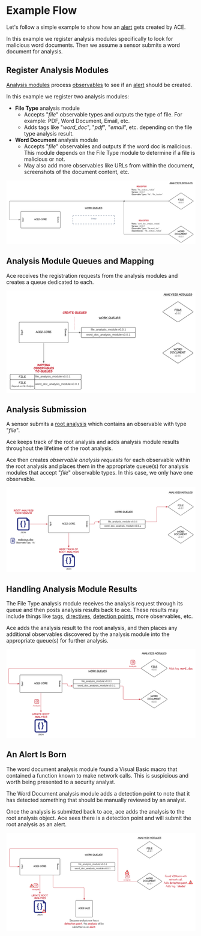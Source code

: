 # Example Flow

Let's follow a simple example to show how an [alert](../design/alerts.md) gets created by ACE.

In this example we register analysis modules specifically to look for malicious word documents.
Then we assume a sensor submits a word document for analysis.

## Register Analysis Modules

[Analysis modules](../design/analysis_module.md) process [observables](../design/observable.md) to see if an
[alert](../design/alerts.md) should be created.

In this example we register two analysis modules:

- **File Type** analysis module
    - Accepts "_file_" observable types and outputs the type of file. For example: PDF, Word Document,
      Email, etc.
    - Adds tags like "_word_doc_", "_pdf_", "_email_", etc. depending on the file type analysis result.
- **Word Document** analysis module
    - Accepts "_file_" observables and outputs if the word doc is malicious. This module depends on the File Type module to determine if a file is malicious or not.
    - May also add more observables like URLs from within the document, screenshots of the document content, etc.

![Analysis Module Registration](../../material/assets/images/ace2-core-example-flow-register.png)

## Analysis Module Queues and Mapping

Ace receives the registration requests from the analysis modules and creates a queue dedicated to each.

![Analysis Module Queues and Observable Mapping](../../material/assets/images/ace2-core-example-flow-register-2.png)

## Analysis Submission

A sensor submits a [root analysis](../design/root_analysis.md) which contains an observable with type "_file_".

Ace keeps track of the root analysis and adds analysis module results throughout the lifetime of the root analysis.

Ace then creates _observable analysis requests_ for each observable within the root analysis and places them in the 
appropriate queue(s) for analysis modules that accept "_file_" observable types. In this case, we only have one observable.

![Root Analysis And Observable Submission](../../material/assets/images/ace2-core-example-flow-sensor-input.png)

## Handling Analysis Module Results

The File Type analysis module receives the analysis request through its queue and then posts analysis results back to 
ace. These results may include things like [tags](../design/tags.md), [directives](../design/directives.md), 
[detection points](../design/detection_points.md), more observables, etc.

Ace adds the analysis result to the root analysis, and then places any additional observables discovered by the analysis
module into the appropriate queue(s) for further analysis.

![Analysis Results](../../material/assets/images/ace2-core-example-flow-analysis-results.png)

## An Alert Is Born
The word document analysis module found a Visual Basic macro that contained a function known to make network calls. This
is suspicious and worth being presented to a security analyst.

The Word Document analysis module adds a detection point to note that it has detected something that should be
manually reviewed by an analyst.

Once the analysis is submitted back to ace, ace adds the analysis to the root analysis object. Ace sees there is a 
detection point and will submit the root analysis as an alert.

![An Alert Is Born](../../material/assets/images/ace2-core-example-flow-create-alert.png)

